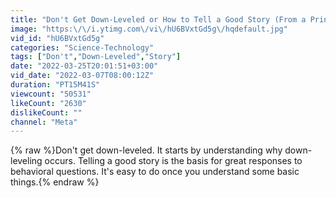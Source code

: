 ```yaml
---
title: "Don't Get Down-Leveled or How to Tell a Good Story (From a Principal at Amazon)"
image: "https:\/\/i.ytimg.com\/vi\/hU6BVxtGd5g\/hqdefault.jpg"
vid_id: "hU6BVxtGd5g"
categories: "Science-Technology"
tags: ["Don't","Down-Leveled","Story"]
date: "2022-03-25T20:01:51+03:00"
vid_date: "2022-03-07T08:00:12Z"
duration: "PT15M41S"
viewcount: "50531"
likeCount: "2630"
dislikeCount: ""
channel: "Meta"
---
```

{% raw %}Don't get down-leveled. It starts by understanding why down-leveling occurs. Telling a good story is the basis for great responses to behavioral questions.  It's easy to do once you understand some basic things.{% endraw %}
